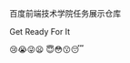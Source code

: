 百度前端技术学院任务展示仓库

Get Ready For It 

:cry::sob::stuck_out_tongue_winking_eye::frowning:
:innocent::flushed::kissing::sleeping:

